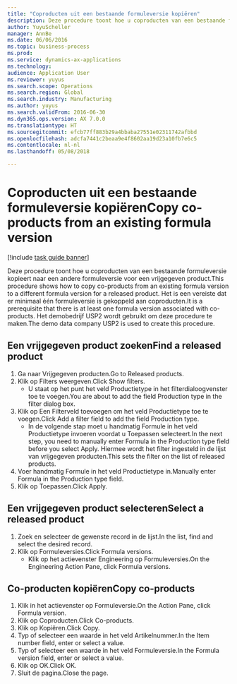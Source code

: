 ```yaml
--- 
title: "Coproducten uit een bestaande formuleversie kopiëren"
description: Deze procedure toont hoe u coproducten van een bestaande formuleversie kopieert naar een andere formuleversie voor een vrijgegeven product.
author: YuyuScheller
manager: AnnBe
ms.date: 06/06/2016
ms.topic: business-process
ms.prod: 
ms.service: dynamics-ax-applications
ms.technology: 
audience: Application User
ms.reviewer: yuyus
ms.search.scope: Operations
ms.search.region: Global
ms.search.industry: Manufacturing
ms.author: yuyus
ms.search.validFrom: 2016-06-30
ms.dyn365.ops.version: AX 7.0.0
ms.translationtype: HT
ms.sourcegitcommit: efcb77ff883b29a4bbaba27551e02311742afbbd
ms.openlocfilehash: adcfa7441c2beaa9e4f8602aa19d23a10fb7e6c5
ms.contentlocale: nl-nl
ms.lasthandoff: 05/08/2018

---
```

# <a name="copy-co-products-from-an-existing-formula-version"></a><span data-ttu-id="cf305-103">Coproducten uit een bestaande formuleversie kopiëren</span><span class="sxs-lookup"><span data-stu-id="cf305-103">Copy co-products from an existing formula version</span></span>

[!include [task guide banner](../../includes/task-guide-banner.md)]

<span data-ttu-id="cf305-104">Deze procedure toont hoe u coproducten van een bestaande formuleversie kopieert naar een andere formuleversie voor een vrijgegeven product.</span><span class="sxs-lookup"><span data-stu-id="cf305-104">This procedure shows how to copy co-products from an existing formula version to a different formula version for a released product.</span></span> <span data-ttu-id="cf305-105">Het is een vereiste dat er minimaal één formuleversie is gekoppeld aan coproducten.</span><span class="sxs-lookup"><span data-stu-id="cf305-105">It is a prerequisite that there is at least one formula version associated with co-products.</span></span> <span data-ttu-id="cf305-106">Het demobedrijf USP2 wordt gebruikt om deze procedure te maken.</span><span class="sxs-lookup"><span data-stu-id="cf305-106">The demo data company USP2 is used to create this procedure.</span></span>


## <a name="find-a-released-product"></a><span data-ttu-id="cf305-107">Een vrijgegeven product zoeken</span><span class="sxs-lookup"><span data-stu-id="cf305-107">Find a released product</span></span>
1. <span data-ttu-id="cf305-108">Ga naar Vrijgegeven producten.</span><span class="sxs-lookup"><span data-stu-id="cf305-108">Go to Released products.</span></span>
2. <span data-ttu-id="cf305-109">Klik op Filters weergeven.</span><span class="sxs-lookup"><span data-stu-id="cf305-109">Click Show filters.</span></span>
    * <span data-ttu-id="cf305-110">U staat op het punt het veld Productietype in het filterdialoogvenster toe te voegen.</span><span class="sxs-lookup"><span data-stu-id="cf305-110">You are about to add the field Production type in the filter dialog box.</span></span>  
3. <span data-ttu-id="cf305-111">Klik op Een Filterveld toevoegen om het veld Productietype toe te voegen.</span><span class="sxs-lookup"><span data-stu-id="cf305-111">Click Add a filter field to add the field Production type.</span></span>
    * <span data-ttu-id="cf305-112">In de volgende stap moet u handmatig Formule in het veld Productietype invoeren voordat u Toepassen selecteert.</span><span class="sxs-lookup"><span data-stu-id="cf305-112">In the next step, you need to manually enter Formula in the Production type field before you select Apply.</span></span> <span data-ttu-id="cf305-113">Hiermee wordt het filter ingesteld in de lijst van vrijgegeven producten.</span><span class="sxs-lookup"><span data-stu-id="cf305-113">This sets the filter on the list of released products.</span></span>  
4. <span data-ttu-id="cf305-114">Voer handmatig Formule in het veld Productietype in.</span><span class="sxs-lookup"><span data-stu-id="cf305-114">Manually enter Formula in the Production type field.</span></span>
5. <span data-ttu-id="cf305-115">Klik op Toepassen.</span><span class="sxs-lookup"><span data-stu-id="cf305-115">Click Apply.</span></span>

## <a name="select-a-released-product"></a><span data-ttu-id="cf305-116">Een vrijgegeven product selecteren</span><span class="sxs-lookup"><span data-stu-id="cf305-116">Select a released product</span></span>
1. <span data-ttu-id="cf305-117">Zoek en selecteer de gewenste record in de lijst.</span><span class="sxs-lookup"><span data-stu-id="cf305-117">In the list, find and select the desired record.</span></span>
2. <span data-ttu-id="cf305-118">Klik op Formuleversies.</span><span class="sxs-lookup"><span data-stu-id="cf305-118">Click Formula versions.</span></span>
    * <span data-ttu-id="cf305-119">Klik op het actievenster Engineering op Formuleversies.</span><span class="sxs-lookup"><span data-stu-id="cf305-119">On the Engineering Action Pane, click Formula versions.</span></span>  

## <a name="copy-co-products"></a><span data-ttu-id="cf305-120">Co-producten kopiëren</span><span class="sxs-lookup"><span data-stu-id="cf305-120">Copy co-products</span></span>
1. <span data-ttu-id="cf305-121">Klik in het actievenster op Formuleversie.</span><span class="sxs-lookup"><span data-stu-id="cf305-121">On the Action Pane, click Formula version.</span></span>
2. <span data-ttu-id="cf305-122">Klik op Coproducten.</span><span class="sxs-lookup"><span data-stu-id="cf305-122">Click Co-products.</span></span>
3. <span data-ttu-id="cf305-123">Klik op Kopiëren.</span><span class="sxs-lookup"><span data-stu-id="cf305-123">Click Copy.</span></span>
4. <span data-ttu-id="cf305-124">Typ of selecteer een waarde in het veld Artikelnummer.</span><span class="sxs-lookup"><span data-stu-id="cf305-124">In the Item number field, enter or select a value.</span></span>
5. <span data-ttu-id="cf305-125">Typ of selecteer een waarde in het veld Formuleversie.</span><span class="sxs-lookup"><span data-stu-id="cf305-125">In the Formula version field, enter or select a value.</span></span>
6. <span data-ttu-id="cf305-126">Klik op OK.</span><span class="sxs-lookup"><span data-stu-id="cf305-126">Click OK.</span></span>
7. <span data-ttu-id="cf305-127">Sluit de pagina.</span><span class="sxs-lookup"><span data-stu-id="cf305-127">Close the page.</span></span>


